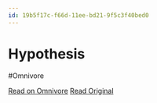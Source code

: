 ```yaml
---
id: 19b5f17c-f66d-11ee-bd21-9f5c3f40bed0
---
```


# Hypothesis
#Omnivore

[Read on Omnivore](https://omnivore.app/me/hypothesis-18ec2d79b6b)
[Read Original](https://hypothes.is/a/UMVcmPZoEe6fOvcuIQBoOw)

